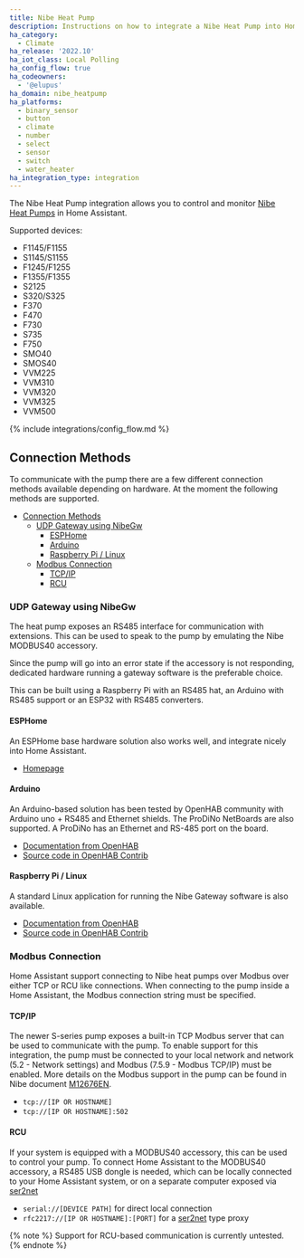 ```yaml
---
title: Nibe Heat Pump
description: Instructions on how to integrate a Nibe Heat Pump into Home Assistant.
ha_category:
  - Climate
ha_release: '2022.10'
ha_iot_class: Local Polling
ha_config_flow: true
ha_codeowners:
  - '@elupus'
ha_domain: nibe_heatpump
ha_platforms:
  - binary_sensor
  - button
  - climate
  - number
  - select
  - sensor
  - switch
  - water_heater
ha_integration_type: integration
---
```


The Nibe Heat Pump integration allows you to control and monitor [Nibe Heat Pumps](https://www.nibe.eu/en-eu/products/heat-pumps) in Home Assistant.

Supported devices:

- F1145/F1155
- S1145/S1155
- F1245/F1255
- F1355/F1355
- S2125
- S320/S325
- F370
- F470
- F730
- S735
- F750
- SMO40
- SMOS40
- VVM225
- VVM310
- VVM320
- VVM325
- VVM500

{% include integrations/config_flow.md %}

## Connection Methods

To communicate with the pump there are a few different connection methods available depending on hardware. At the moment the following methods are supported.

- [Connection Methods](#connection-methods)
  - [UDP Gateway using NibeGw](#udp-gateway-using-nibegw)
    - [ESPHome](#esphome)
    - [Arduino](#arduino)
    - [Raspberry Pi / Linux](#raspberry-pi--linux)
  - [Modbus Connection](#modbus-connection)
    - [TCP/IP](#tcpip)
    - [RCU](#rcu)

### UDP Gateway using NibeGw

The heat pump exposes an RS485 interface for communication with extensions. This can be used to speak to the pump by emulating the Nibe MODBUS40 accessory.

Since the pump will go into an error state if the accessory is not responding, dedicated hardware running a gateway software is the preferable choice.

This can be built using a Raspberry Pi with an RS485 hat, an Arduino with RS485 support or an ESP32 with RS485 converters.

#### ESPHome

An ESPHome base hardware solution also works well, and integrate nicely into Home Assistant.

- [Homepage](https://github.com/elupus/esphome-nibe)

#### Arduino

An Arduino-based solution has been tested by OpenHAB community with Arduino uno + RS485 and Ethernet shields. The ProDiNo NetBoards are also supported. A ProDiNo has an Ethernet and RS-485 port on the board.

- [Documentation from OpenHAB](https://www.openhab.org/addons/bindings/nibeheatpump/#arduino)
- [Source code in OpenHAB Contrib](https://github.com/openhab/openhab-addons/tree/main/bundles/org.openhab.binding.nibeheatpump/contrib/NibeGW/Arduino/NibeGW)

#### Raspberry Pi / Linux

A standard Linux application for running the Nibe Gateway software is also available.

- [Documentation from OpenHAB](https://www.openhab.org/addons/bindings/nibeheatpump/#raspberry-pi-or-other-linux-unix-based-boards)
- [Source code in OpenHAB Contrib](https://github.com/openhab/openhab-addons/tree/main/bundles/org.openhab.binding.nibeheatpump/contrib/NibeGW/RasPi)

### Modbus Connection

Home Assistant support connecting to Nibe heat pumps over Modbus over either TCP or RCU like connections. When connecting to the pump inside a Home Assistant, the Modbus connection string must be specified.

#### TCP/IP

The newer S-series pump exposes a built-in TCP Modbus server that can be used to communicate with the pump. To enable support for this integration, the pump must be connected to your local network and network (5.2 - Network settings) and Modbus (7.5.9 - Modbus TCP/IP) must be enabled. More details on the Modbus support in the pump can be found in Nibe document [M12676EN](https://www.nibe.eu/download/18.3db69dc1795e0d992c5722/1622634529178/Modbus%20S-series%20EN%20M12676EN-1.pdf).

- `tcp://[IP OR HOSTNAME]`
- `tcp://[IP OR HOSTNAME]:502`

#### RCU

If your system is equipped with a MODBUS40 accessory, this can be used to control your pump. To connect Home Assistant to the MODBUS40 accessory, a RS485 USB dongle is needed, which can be locally connected to your Home Assistant system, or on a separate computer exposed via [ser2net](https://linux.die.net/man/8/ser2net)

- `serial://[DEVICE PATH]` for direct local connection
- `rfc2217://[IP OR HOSTNAME]:[PORT]` for a [ser2net](https://linux.die.net/man/8/ser2net) type proxy

{% note %}
Support for RCU-based communication is currently untested.
{% endnote %}